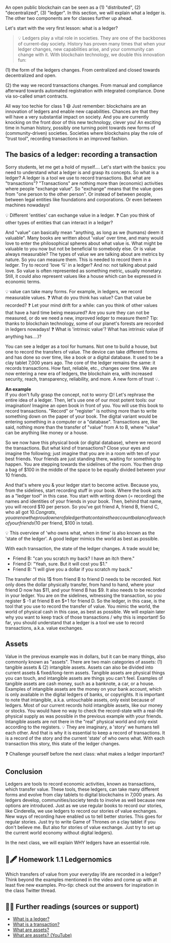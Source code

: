 An open public blockchain can be seen as a (1) "distributed", (2) "decentralized", (3) "ledger". In this section, we will explain what a ledger is. The other two components are for classes further up ahead.

Let's start with the very first lesson: what is a ledger?


>💡  Ledgers play a vital role in societies. They are one of the backbones of current-day society. History has proven many times that when your ledger changes, new capabilities arise, and your community can change with it. With blockchain technology, we double this innovation fun:

(1) the form of the ledgers changes. From centralized and closed towards decentralized and open.

(2) the way we record transactions changes. From manual and compliance afterward towards automated registration with integrated compliance. Done via so-called smart contracts.


All way too techie for class 1 😄 Just remember: blockchains are an innovation of ledgers and enable new capabilities. Chances are that they will have a very substantial impact on society. And you are currently knocking on the front door of this new technology, clever you! An exciting time in human history, possibly one turning point towards new forms of (community-driven) societies. Societies where blockchains play the role of "trust tool", recording transactions in an improved fashion.


## The basics of a ledger: recording a transaction
Sorry students, let me get a hold of myself…. Let's start with the basics: you need to understand what a ledger is and grasp its concepts. So what is a ledger? A ledger is a tool we use to record transactions. But what are "transactions"? "Transactions" are nothing more than (economic) activities where people "exchange value". So "exchange" means that the value goes from "one person to the other person". Or instead of between people, between legal entities like foundations and corporations. Or even between machines nowadays!

💡 Different 'entities' can exchange value in a ledger.
❓ Can you think of other types of entities that can interact in a ledger?

And "value" can basically mean "anything, as long as we (humans) deem it valuable". Many books are written about 'value' over time, and many would love to enter the philosophical spheres about what value is. What might be valuable to you now but not be beneficial to somebody else. Or is value always measurable? The types of value we are talking about are metrics by nature. So you can measure them. This is needed to record them in a ledger. Try to record 'love 💘' in a ledger? And no: not talking about paid love. So value is often represented as something metric, usually monetary. Still, it could also represent values like a house which can be expressed in economic terms.

💡 value can take many forms. For example, in ledgers, we record measurable values. 
❓ What do you think has value? Can that value be recorded?
❓ Let your mind drift for a while: can you think of other values that have a hard time being measured? Are you sure they can not be measured, or do we need a new, improved ledger to measure them? Tip: thanks to blockchain technology, some of our planet's forests are recorded in ledgers nowadays!
❓ What is 'intrinsic value'? What has intrinsic value (if anything has….)?

You can see a ledger as a tool for humans. Not one to build a house, but one to record the transfers of value. The device can take different forms and has done so over time, like a book or a digital database. It used to be a clay tablet 7,000 years ago. The core of the ledger remains the same: it records transactions. How fast, reliable, etc., changes over time. We are now entering a new era of ledgers, the blockchain era, with increased security, reach, transparency, reliability, and more. A new form of trust 💡.

**An example**  
If you don't fully grasp the concept, not to worry 😊! Let's rephrase the entire idea of a ledger. Then, let's use one of our most potent tools: our imagination!  Imagine an open book in front of you. You will use this book to record transactions. "Record" or "register" is nothing more than to write something down on the paper of your book. The digital variant would be entering something in a computer or a "database". Transactions are, like said, nothing more than the transfer of "value" from A to B, where "value" can be anything like money or a house.

So we now have this physical book (or digital database), where we record the transactions. But what kind of transactions? Close your eyes and imagine the following; just imagine that you are in a room with ten of your best friends. Your friends are just standing there, waiting for something to happen. You are stepping towards the sidelines of the room. You then drop a bag of $100 in the middle of the space to be equally divided between your 10 friends.

And that's where you & your ledger start to become active. Because you, from the sidelines, start recording stuff in your book. Where the book acts as a "ledger tool" in this case. You start with writing down (= recording) the names and identities of your friends in your book. Then, behind that name, you will record $10 per person. So you've got friend A, friend B, friend C, who all got $10. Congrats, you are now the proud owner of a ledger that contains the account balance for each of your friends (10$ per friend, $100 in total).

💡 This overview of 'who owns what, when in time' is also known as the 'state of the ledger'. A good ledger mimics the world as best as possible.

With each transaction, the state of the ledger changes. A trade would be; 

* Friend B: "can you scratch my back? I have an itch there."
* Friend D: "Yeah, sure. But it will cost you $1."
* Friend B: "I will give you a dollar if you scratch my back."

The transfer of this 1$ from friend B to friend D needs to be recorded. Not only does the dollar physically transfer, from hand to hand, where your friend D now has $11, and your friend B has $9. It also needs to be recorded in your ledger. You are on the sidelines, witnessing the transaction, so you register $ -1 at friend B en $+1 for friend D. So the ledger, in this case, is the tool that you use to record the transfer of value. You mimic the world, the world of physical cash in this case, as best as possible. We will explain later why you want to keep track of those transactions / why this is important! So far, you should understand that a ledger is a tool we use to record transactions, a.k.a. value exchanges.

## Assets
Value in the previous example was in dollars, but it can be many things, also commonly known as "assets". There are two main categories of assets: (1) tangible assets & (2) intangible assets. Assets can also be divided into current assets & fixed/long-term assets. Tangible assets are physical things you can touch, and intangible assets are things you can't feel. Examples of tangible assets are cash money, such as a banknote, a car, or a house. Examples of intangible assets are the money on your bank account, which is only available in the digital ledgers of banks, or copyrights. It is important to note that intangible, a.k.a. untouchable assets, only exist because of ledgers. Most of our current records hold intangible assets, like our money or stocks. You would have no way to check the record-state with a real-life physical supply as was possible in the previous example with your friends. Intangible assets are not there in the "real" physical world and only exist according to the registers. 
💡 They are imaginary, a 'story' we humans tell each other. And that is why it is essential to keep a record of transactions. It is a record of the story and the current 'state' of who owns what. With each transaction this story, this state of the ledger changes.

❓ Challenge yourself before the next class: what makes a ledger important?

## Conclusion
Ledgers are tools to record economic activities, known as transactions, which transfer value. These tools, these ledgers, can take many different forms and evolve from clay tablets to digital blockchains in 7,000 years. As ledgers develop, communities/society tends to involve as well because new options are introduced. Just as we use regular books to record our stories, like Cinderella, we use ledgers to record our stories of value exchanges. New ways of recording have enabled us to tell better stories. This goes for regular stories. Just try to write Game of Thrones on a clay tablet if you don't believe me. But also for stories of value exchange. Just try to set up the current world economy without digital ledgers).

In the next class, we will explain WHY ledgers have an essential role.

## 📖🖋 Homework 1.1 Ledgernomics 
Which transfers of value from your everyday life are recorded in a ledger? Think beyond the examples mentioned in the video and come up with at least five new examples. Pro-tip: check out the answers for inspiration in the class Twitter thread.

## 📓🤓 Further readings (sources or support) 
* [What is a ledger?](https://en.wikipedia.org/wiki/Ledger)
* [What is a transaction?](https://en.wikipedia.org/wiki/Transaction)
* [What are assets?](https://en.wikipedia.org/wiki/Asset)
* [What are assets? (YouTube)](https://www.youtube.com/watch?v=nHg4IPX59JE)
